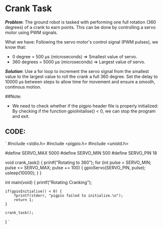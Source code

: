 # Crank Task

***Problem***:
The ground robot is tasked with performing one full rotation (360 degrees) of a crank to earn points.
This can be done by controlling a servo motor using PWM signals.

What we have:
Following the servo motor's control signal (PWM pulses), we know that:
- 0 degree = 500 µs (microseconds) => Smallest value of servo.
- 360 degrees = 5000 µs (microseconds) => Largest value of servo.

***Solution***:
Use a for loop to increment the servo signal from the smallest value to the largest value to roll the crank a full 360 degree.
Set the delay to 10000 µs between steps to allow time for movement and ensure a smooth, continous motion.

##Note:
- We need to check whether if the pigpio header file is properly initialized:
  By checking if the function gpioInitalise() < 0, we can stop the program and exit.

## CODE:

`
#include <stdio.h>
#include <pigpio.h>
#include <unistd.h>

#define SERVO_MAX 5000
#define SERVO_MIN 500
#define SERVO_PIN 18

void crank_task() {
    printf("Rotating to 360");
    for (int pulse = SERVO_MIN; pulse <= SERVO_MAX; pulse += 100) {
        gpioServo(SERVO_PIN, pulse);
        usleep(10000);
    }
}

int main(void) {
    printf("Rotating Cranking");

    if(gpioInitialise() < 0) {
        fprintf(stderr, "pigpio failed to initialize.\n");
        return 1;
    }
    
    crank_task();
}
`
